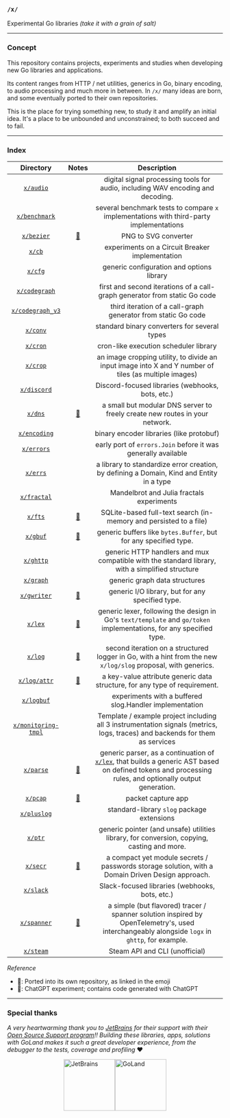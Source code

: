 ### `/x/` 

Experimental Go libraries _(take it with a grain of salt)_

______________

### Concept

This repository contains projects, experiments and studies when developing new Go libraries and applications.

Its content ranges from HTTP / net utilities, generics in Go, binary encoding, to audio processing and much more in between. In `/x/` many ideas are born, and some eventually ported to their own repositories.  

This is the place for trying something new, to study it and amplify an initial idea. It's a place to be unbounded and unconstrained; to both succeed and to fail.


_________

### Index 


|                Directory                 |                    Notes                    |                                                                           Description                                                                            |
|:----------------------------------------:|:-------------------------------------------:|:----------------------------------------------------------------------------------------------------------------------------------------------------------------:|
|           [`x/audio`](./audio)           |                                             |                                         digital signal processing tools for audio, including WAV encoding and decoding.                                          |
|       [`x/benchmark`](./benchmark)       |                                             |                                     several benchmark tests to compare `x` implementations with third-party implementations                                      |
|          [`x/bezier`](./bezier)          |       [🤖](https://chat.openai.com/)        |                                                                       PNG to SVG converter                                                                       |
|              [`x/cb`](./cb)              |                                             |                                                         experiments on a Circuit Breaker implementation                                                          |
|             [`x/cfg`](./cfg)             |                                             |                                                            generic configuration and options library                                                             |
|       [`x/codegraph`](./codegraph)       |                                             |                                            first and second iterations of a call-graph generator from static Go code                                             |
|    [`x/codegraph_v3`](./codegraph_v3)    |                                             |                                                  third iteration of a call-graph generator from static Go code                                                   |
|            [`x/conv`](./conv)            |                                             |                                                           standard binary converters for several types                                                           |
|            [`x/cron`](./cron)            |                                             |                                                              cron-like execution scheduler library                                                               |
|            [`x/crop`](./crop)            |                                             |                              an image cropping utility, to divide an input image into X and Y number of tiles (as multiple images)                               |
|         [`x/discord`](./discord)         |                                             |                                                         Discord-focused libraries (webhooks, bots, etc.)                                                         |
|             [`x/dns`](./dns)             |   [🚀](https://github.com/zalgonoise/dns)   |                                           a small but modular DNS server to freely create new routes in your network.                                            |
|        [`x/encoding`](./encoding)        |                                             |                                                             binary encoder libraries (like protobuf)                                                             |
|          [`x/errors`](./errors)          |                                             |                                                  early port of `errors.Join` before it was generally available                                                   |
|            [`x/errs`](./errs)            |                                             |                                     a library to standardize error creation, by defining a Domain, Kind and Entity in a type                                     |
|         [`x/fractal`](./fractal)         |                                             |                                                            Mandelbrot and Julia fractals experiments                                                             |
|             [`x/fts`](./fts)             |   [🚀](https://github.com/zalgonoise/fts)   |                                                SQLite-based full-text search (in-memory and persisted to a file)                                                 |
|            [`x/gbuf`](./gbuf)            |  [🚀](https://github.com/zalgonoise/gbuf)   |                                                 generic buffers like `bytes.Buffer`, but for any specified type.                                                 |
|           [`x/ghttp`](./ghttp)           |                                             |                                 generic HTTP handlers and mux compatible with the standard library, with a simplified structure                                  |
|           [`x/graph`](./graph)           |                                             |                                                                  generic graph data structures                                                                   |
|         [`x/gwriter`](./gwriter)         |   [🚀](https://github.com/zalgonoise/gio)   |                                                         generic I/O library, but for any specified type.                                                         |
|             [`x/lex`](./lex)             |   [🚀](https://github.com/zalgonoise/lex)   |                       generic lexer, following the design in Go's `text/template` and `go/token` implementations, for any specified type.                        |
|             [`x/log`](./log)             |  [🚀](https://github.com/zalgonoise/logx)   |                          second iteration on a structured logger in Go, with a hint from the new `x/log/slog` proposal, with generics.                           |
|        [`x/log/attr`](./log/attr)        |  [🚀](https://github.com/zalgonoise/attr)   |                                            a key-value attribute generic data structure, for any type of requirement.                                            |
|          [`x/logbuf`](./logbuf)          |                                             |                                                     experiments with a buffered slog.Handler implementation                                                      |
| [`x/monitoring-tmpl`](./monitoring-tmpl) |                                             |                   Template / example project including all 3 instrumentation signals (metrics, logs, traces) and backends for them as services                   |
|           [`x/parse`](./parse)           |  [🚀](https://github.com/zalgonoise/parse)  | generic parser, as a continuation of [`x/lex`](./lex), that builds a generic AST based on defined tokens and processing rules, and optionally output generation. |
|            [`x/pcap`](./pcap)            |       [🤖](https://chat.openai.com/)        |                                                                        packet capture app                                                                        |
|         [`x/pluslog`](./pluslog)         |                                             |                                                            standard-library `slog` package extensions                                                            |
|             [`x/ptr`](./ptr)             |                                             |                                    generic pointer (and unsafe) utilities library, for conversion, copying, casting and more.                                    |
|            [`x/secr`](./secr)            | [🚀](https://github.com/zalgonoise/cloaki)  |                                 a compact yet module secrets / passwords storage solution, with a Domain Driven Design approach.                                 |
|           [`x/slack`](./slack)           |                                             |                                                          Slack-focused libraries (webhooks, bots, etc.)                                                          |
|         [`x/spanner`](./spanner)         | [🚀](https://github.com/zalgonoise/spanner) |          a simple (but flavored) tracer / spanner solution inspired by OpenTelemetry's, used interchangeably alongside `logx` in `ghttp`, for example.           |
|           [`x/steam`](./steam)           |                                             |                                                                  Steam API and CLI (unofficial)                                                                  |


_Reference_

- 🚀: Ported into its own repository, as linked in the emoji 
- 🤖: ChatGPT experiment; contains code generated with ChatGPT
_________


### Special thanks

_A very heartwarming thank you to [JetBrains](https://www.jetbrains.com/) for their support with their [Open Source Support program](https://jb.gg/OpenSourceSupport)!! Building these libraries, apps, solutions with GoLand makes it such a great developer experience, from the debugger to the tests, coverage and profiling_ ❤️

<div style="display: flex; align-items: center; justify-content: center">
    <a href="https://www.jetbrains.com/" title="JetBrains"><img width="120" height="120" title="JetBrains" src="https://resources.jetbrains.com/storage/products/company/brand/logos/jb_beam.png"></a>
    <a href="https://www.jetbrains.com/go" title="GoLand"><img width="120" height="120" title="GoLand" src="https://resources.jetbrains.com/storage/products/company/brand/logos/GoLand_icon.png"></a>
</div>